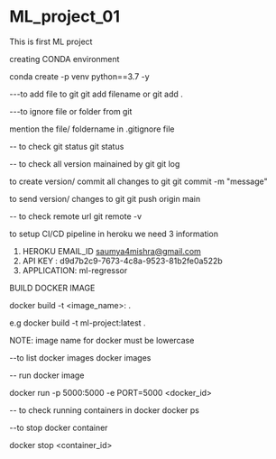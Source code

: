 # ML_project_01
This is first ML project

creating CONDA environment

conda create -p venv python==3.7 -y

---to add file to git
git add filename
or
git add .

---to ignore file or folder from git

mention the file/ foldername in .gitignore file

-- to check git status
git status

-- to check all version mainained by git
git log

to create version/ commit all changes to git
git commit -m "message"

to send version/ changes to git
git push origin main

-- to check remote url
git remote -v

to setup CI/CD pipeline in heroku we need 3 information

1. HEROKU EMAIL_ID saumya4mishra@gmail.com
2. API KEY : d9d7b2c9-7673-4c8a-9523-81b2fe0a522b
3. APPLICATION: ml-regressor


BUILD DOCKER IMAGE

docker build -t <image_name>:<tagname> .

e.g docker build -t ml-project:latest .

NOTE: image name for docker must be lowercase


--to list docker images
docker images

-- run docker image

docker run -p 5000:5000 -e PORT=5000 <docker_id>

-- to check running containers in docker
docker ps

--to stop docker container

docker stop <container_id>

